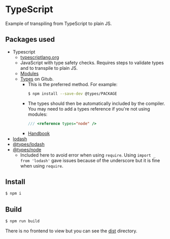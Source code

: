 # TypeScript

Example of transpiling from TypeScript to plain JS.


## Packages used

- Typescript
    - [typescriptlang.org](https://www.typescriptlang.org/)
    - JavaScript with type safety checks. Requires steps to validate types and to transpile to plain JS.
    - [Modules](https://www.typescriptlang.org/Handbook#modules)
    - [Types](https://github.com/DefinitelyTyped/DefinitelyTyped/) on Gitub.
        - This is the preferred method. For example:
            ```sh
            $ npm install --save-dev @types/PACKAGE
            ```
        - The types should then be automatically included by the compiler. You may need to add a types reference if you're not using modules:
            ```typescript
            /// <reference types="node" />
            ```
        - [Handbook](http://www.typescriptlang.org/docs/handbook/declaration-files/consumption.html)
- [lodash](https://www.npmjs.com/package/lodash)
- [@types/lodash](https://www.npmjs.com/package/@types/lodash)
- [@types/node](https://www.npmjs.com/package/@types/node)
    - Included here to avoid error when using `require`. Using `import _ from 'lodash'` gave issues because of the underscore but it is fine when using `require`.


## Install

```sh
$ npm i
```

## Build

```sh
$ npm run build
```

There is no frontend to view but you can see the [dist](dist/) directory.
